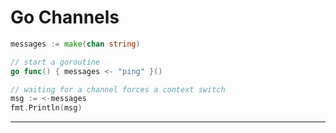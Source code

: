 # Go Channels

```go
messages := make(chan string)

// start a goroutine
go func() { messages <- "ping" }()

// waiting for a channel forces a context switch
msg := <-messages
fmt.Println(msg)
```

---

